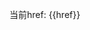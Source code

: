 当前href: {{href}}

<script setup>
import { ref, onMounted } from 'vue';

const getParamMap = href => {
    return new URLSearchParams(href);
}

const href = ref('');
onMounted(()=>{
    href.value = location.href;
    const tmp = getParamMap(location.search);
    console.log(href.value, tmp.get("code"))
})
</script>